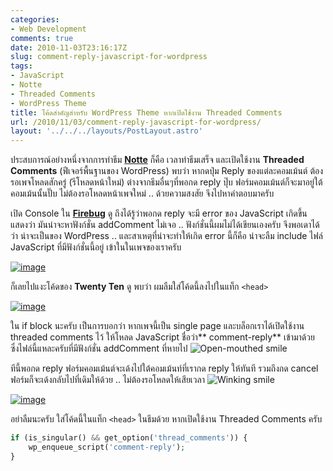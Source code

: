 ```yaml
---
categories:
- Web Development
comments: true
date: 2010-11-03T23:16:17Z
slug: comment-reply-javascript-for-wordpress
tags:
- JavaScript
- Notte
- Threaded Comments
- WordPress Theme
title: โค้ดสำคัญสำหรับ WordPress Theme หากเปิดใช้งาน Threaded Comments
url: /2010/11/03/comment-reply-javascript-for-wordpress/
layout: '../../../layouts/PostLayout.astro'
---
```


ประสบการณ์อย่างหนึ่งจากการทำธีม [**Notte**](https://armno.in.th/my-first-wordpress-theme) ก็คือ เวลาทำธีมเสร็จ และเปิดใช้งาน **Threaded Comments** (ฟีเจอร์พื้นฐานของ WordPress) พบว่า หากดปุ่ม Reply ของแต่ละคอมเม้นต์ ต้องรอเพจโหลดสักครู่ (รีโหลดหน้าใหม่) ต่างจากธีมอื่นๆที่พอกด reply ปุ๊บ ฟอร์มคอมเม้นต์ก็จะมาอยู่ใต้คอมเม้นนั้นปั๊บ ไม่ต้องรอโหลดหน้าเพจใหม่ .. ด้วยความสงสัย จึงไปหาคำตอบมาครับ

เปิด Console ใน **[Firebug](http://www.getfirebug.com)** ดู ถึงได้รู้ว่าพอกด reply จะมี error ของ JavaScript เกิดขึ้น แสดงว่า มันน่าจะหาฟังก์ชั่น addComment ไม่เจอ .. ฟังก์ชั่นนี้ผมไม่ได้เขียนเองครับ จึงพอเดาได้ว่า น่าจะเป็นของ WordPress .. และสาเหตุที่น่าจะทำให้เกิด error นี้ก็คือ น่าจะลืม include ไฟล์ JavaScript ที่มีฟังก์ชั่นนี้อยู่ เข้าในในเพจของเราครับ

[![image](https://files.armno.in.th/uploads/2010/11/image_thumb.png)](https://files.armno.in.th/uploads/2010/11/image.png)

ก็เลยไปแงะโค้ดของ **Twenty Ten** ดู พบว่า ผมลืมใส่โค้ดนี้ลงไปในแท็ก `<head>`

[![image](https://files.armno.in.th/uploads/2010/11/image_thumb1.png)](https://files.armno.in.th/uploads/2010/11/image1.png)

ใน if block นะครับ เป็นการบอกว่า หากเพจนี้เป็น single page และบล็อกเราได้เปิดใช้งาน threaded comments ไว้ ให้โหลด JavaScript ชื่อว่า** comment-reply** เข้ามาด้วย ซึ่งไฟล์นี้แหละครับที่มีฟังก์ชั่น addComment ที่หายไป ![Open-mouthed smile](https://files.armno.in.th/uploads/2010/11/wlEmoticon-openmouthedsmile.png)

ทีนี้พอกด reply ฟอร์มคอมเม้นต์จะเด้งไปใต้คอมเม้นท์ที่เรากด reply ให้ทันที รวมถึงกด cancel ฟอร์มก็จะเด้งกลับไปที่เดิมให้ด้วย .. ไม่ต้องรอโหลดให้เสียเวลา ![Winking smile](https://files.armno.in.th/uploads/2010/11/wlEmoticon-winkingsmile.png)

[![image](https://files.armno.in.th/uploads/2010/11/image_thumb2.png)](https://files.armno.in.th/uploads/2010/11/image2.png)

อย่าลืมนะครับ ใส่โค้ดนี้ในแท็ก `<head>` ในธีมด้วย หากเปิดใช้งาน Threaded Comments ครับ

```php
if (is_singular() && get_option('thread_comments')) {
    wp_enqueue_script('comment-reply');
}
```
